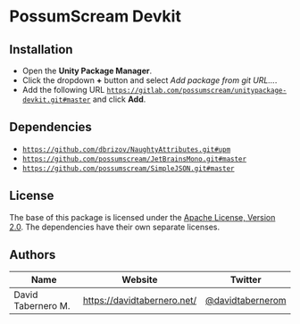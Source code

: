 

# PossumScream Devkit

## Installation

- Open the **Unity Package Manager**.
- Click the dropdown **+** button and select *Add package from git URL...*.
- Add the following URL [```https://gitlab.com/possumscream/unitypackage-devkit.git#master```](https://gitlab.com/possumscream/unitypackage-devkit.git#master) and click **Add**.


## Dependencies

- [```https://github.com/dbrizov/NaughtyAttributes.git#upm```](https://github.com/dbrizov/NaughtyAttributes.git#upm)
- [```https://github.com/possumscream/JetBrainsMono.git#master```](https://github.com/possumscream/JetBrainsMono.git#master)
- [```https://github.com/possumscream/SimpleJSON.git#master```](https://github.com/possumscream/SimpleJSON.git#master)


## License

The base of this package is licensed under the [Apache License, Version 2.0](LICENSE.md).
The dependencies have their own separate licenses.


## Authors

| Name					| Website						| Twitter													|
| ---					| ---							| ---														|
| David Tabernero M.	| https://davidtabernero.net/	| [@davidtabernerom](https://twitter.com/davidtabernerom)	|

